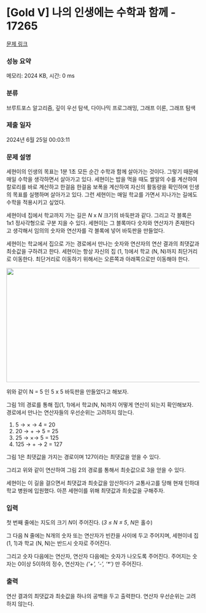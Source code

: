 # [Gold V] 나의 인생에는 수학과 함께 - 17265 

[문제 링크](https://www.acmicpc.net/problem/17265) 

### 성능 요약

메모리: 2024 KB, 시간: 0 ms

### 분류

브루트포스 알고리즘, 깊이 우선 탐색, 다이나믹 프로그래밍, 그래프 이론, 그래프 탐색

### 제출 일자

2024년 6월 25일 00:03:11

### 문제 설명

<p>세현이의 인생의 목표는 1분 1초 모든 순간 수학과 함께 살아가는 것이다. 그렇기 때문에 매일 수학을 생각하면서 살아가고 있다. 세현이는 밥을 먹을 때도 쌀알의 수를 계산하여 칼로리를 바로 계산하고 한걸음 한걸음 보폭을 계산하여 자신의 활동량을 확인하며 인생의 목표를 실행하며 살아가고 있다.  그런 세현이는 매일 학교를 가면서 지나가는 길에도 수학을 적용시키고 싶었다.</p>

<p>세현이네 집에서 학교까지 가는 길은 <em>N</em> x <em>N </em>크기의 바둑판과 같다. 그리고 각 블록은 1x1 정사각형으로 구분 지을 수 있다. 세현이는 그 블록마다 숫자와 연산자가 존재한다고 생각해서 임의의 숫자와 연산자를 각 블록에 넣어 바둑판을 만들었다.</p>

<p>세현이는 학교에서 집으로 가는 경로에서 만나는 숫자와 연산자의 연산 결과의 최댓값과 최솟값을 구하려고 한다. 세현이는 항상 자신의 집 (1, 1)에서 학교 (N, N)까지 최단거리로 이동한다. 최단거리로 이동하기 위해서는 오른쪽과 아래쪽으로만 이동해야 한다.</p>

<p style="text-align: center;"><img alt="" src="https://upload.acmicpc.net/52b1ed3b-b434-4cb7-b532-ce8658764c08/-/preview/" style="height: 298px; width: 600px;"></p>

<p>위와 같이 N = 5 인 5 x 5 바둑판을 만들었다고 해보자.<img alt="" src="https://www.acmicpc.net/problem/%EB%B0%94%ED%83%95%ED%99%94%EB%A9%B4/%EC%BA%A1%EC%B2%982.jpg"></p>

<p>그림 1의 경로를 통해 집(1, 1)에서 학교(N, N)까지 어떻게 연산이 되는지 확인해보자. 경로에서 만나는 연산자들의 우선순위는 고려하지 않는다.</p>

<ol>
	<li> 5 → × → 4 = 20</li>
	<li> 20 → + → 5 = 25</li>
	<li> 25 → ×→ 5 = 125</li>
	<li> 125 → + → 2 = 127</li>
</ol>

<p>그림 1은 최댓값을 가지는 경로이며 127이라는 최댓값을 얻을 수 있다.</p>

<p>그리고 위와 같이 연산하여 그림 2의 경로를 통해서 최솟값으로 3을 얻을 수 있다.</p>

<p>세현이는 이 길을 걸으면서 최댓값과 최솟값을 암산하다가 교통사고를 당해 현재 인하대학교 병원에 입원했다. 아픈 세현이를 위해 최댓값과 최솟값을 구해주자.</p>

### 입력 

 <p>첫 번째 줄에는 지도의 크기 <em>N</em>이 주어진다. (<em>3 ≤ N ≤ 5</em>, <em>N</em>은 홀수) </p>

<p>그 다음 N 줄에는 N개의 숫자 또는 연산자가 빈칸을 사이에 두고 주어지며, 세현이네 집 (1, 1)과 학교 (N, N)는 반드시 숫자로 주어진다.</p>

<p>그리고 숫자 다음에는 연산자, 연산자 다음에는 숫자가 나오도록 주어진다. 주어지는 숫자는 0이상 5이하의 정수, 연산자는 <em>(‘+’, ‘-’, ‘*’) </em>만 주어진다.</p>

### 출력 

 <p>연산 결과의 최댓값과 최솟값을 하나의 공백을 두고 출력한다. 연산자 우선순위는 고려하지 않는다.</p>


